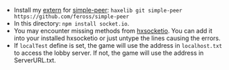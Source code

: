 - Install my [extern](https://github.com/melonin/haxe-simple-peer) for [simple-peer](https://github.com/feross/simple-peer): `haxelib git simple-peer https://github.com/feross/simple-peer`
- In this directory: `npm install socket.io`.
- You may encounter missing methods from [hxsocketio](https://github.com/gogoprog/hxsocketio). You can add it into your installed hxsocketio or just untype the lines causing the errors.
- If `localTest` define is set, the game will use the address in `localhost.txt` to access the lobby server. If not, the game will use the address in ServerURL.txt.
